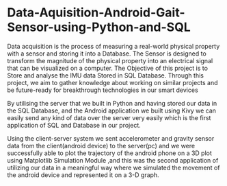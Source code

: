 # Data-Aquisition-Android-Gait-Sensor-using-Python-and-SQL
Data acquisition is the process of measuring a real-world physical property with a sensor and storing it into a Database. The Sensor is designed to transform the magnitude of the physical property into an electrical signal that can be visualized on a computer.  The Objective of this project is to Store and analyse the IMU data Stored in SQL Database. Through this project, we aim to gather knowledge about working on similar projects and be future-ready for breakthrough technologies in our smart devices

By utilising the server that we built in Python and having stored our data in the SQL Database, and the Android application we built using Kivy we can easily send any kind of data over the server very easily which is the first application of SQL and Database in our project.

Using the client-server system we sent accelerometer and gravity sensor data from the client(android device) to the server(pc) and we were successfully able to plot the trajectory of the android phone on a 3D plot using Matplotlib Simulation Module ,and this was the second application of utilizing our data in a meaningful way where we simulated the movement of the android device and represented it on a 3-D graph.

